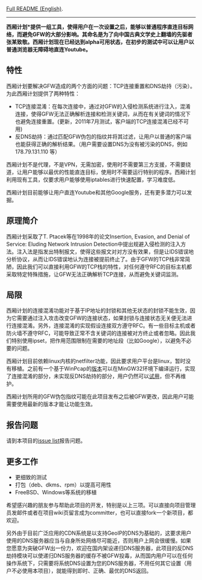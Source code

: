 <a href='https://scholarzhang.googlecode.com/svn/trunk/west-chamber/README.html'>Full README (English)</a>.

---

**西厢计划\*提供一组工具，使得用户在一次设置之后，能够以普通程序直连目标网络，而避免GFW的大部分影响。其命名是为了向中国古典文学史上翻墙的先驱者张某致敬。西厢计划现在已经达到alpha可用状态，在初步的测试中可以让用户以普通浏览器无障碍地直连Youtube。**

## 特性 ##
西厢计划要解决GFW造成的两个方面的问题：TCP连接重置和DNS劫持（污染）。为此西厢计划提供了两种特性：

  * TCP连接混淆：在每次连接中，通过对GFW的入侵检测系统进行注入，混淆连接，使得GFW无法正确解析连接和检测关键词，从而在有关键词的情况下也避免连接重置。(更新，2011年7月测试，客户端的TCP连接混淆已经不可用)
  * 反DNS劫持：通过匹配GFW伪包的指纹并将其过滤，让用户以普通的客户端也能获得正确的解析结果。（用户需要设置DNS为没有被污染的DNS，例如178.79.131.110 等）

西厢计划不是代理，不是VPN，无需加密，使用时不需要第三方支援，不需要绕道，让用户能够以最优的性能直连目标，使用时不需要运行特别的程序。西厢计划利用现有工具，仅要求用户能够使用iptables进行快速配置，学习难度低。

西厢计划目前能够让用户直连Youtube和其他Google服务，还有更多潜力可以发掘。

## 原理简介 ##
西厢计划采取了T. Ptacek等在1998年的论文Insertion, Evasion, and Denial of Service: Eluding Network Intrusion Detection中提出规避入侵检测的注入方法。注入法是指发出特制报文，使得这些报文对对方没有效果，但是让IDS错误地分析协议，从而让IDS错误地认为连接被提前终止了。由于GFW的TCP栈非常简陋，因此我们可以直接利用GFW的TCP栈的特性，对任何遵守RFC的目标主机都采取特定特殊措施，让GFW无法正确解析TCP连接，从而避免关键词监测。

## 局限 ##
西厢计划的连接混淆功能对于基于IP地址的封锁和其他无状态的封锁不能生效，因为它需要通过注入攻击改变GFW的连接状态，如果封锁与连接状态无关便无法进行连接混淆。另外，连接混淆的实现假设连接双方遵守RFC。有一些目标主机或者防火墙不遵守RFC，可能导致正常不含关键词的连接被对方终止或者忽略。因此我们特别使用ipset，把作用范围限制在需要的地址段（比如Google），以避免不必要的问题。

西厢计划目前依赖linux内核的netfilter功能，因此要求用户平台是linux，暂时没有移植。之前有一个基于WinPcap的[版本](http://code.google.com/p/scholarzhang/source/browse/branches/scholarzhang-0.3.2-mingw32)可以在MinGW32环境下编译运行，实现了连接混淆的部分，未实现反DNS劫持的部分，用户仍然可以[试用](http://scholarzhang.googlecode.com/files/scholarzhang-0.3.2-mingw32-alpha.zip)，但不再维护。

西厢计划所用的GFW伪包指纹可能在此项目发布之后被GFW更改，因此用户可能需要使用最新的版本才能让功能生效。

## 报告问题 ##
请到本项目的[issue list](http://code.google.com/p/scholarzhang/issues/list)报告问题。

## 更多工作 ##
  * 更细致的测试
  * 打包（deb、dkms、rpm）以提高可用性
  * FreeBSD、Windows等系统的移植

希望感兴趣的朋友参与帮助此项目的开发，特别是以上三项。可以直接向项目管理员发邮件或者在项目wiki页留言成为committer，也可以直接fork一个新项目，都欢迎。

另外由于目前广泛应用的CDN系统是以支持GeoIP的DNS为基础的，这要求用户使用的DNS服务器应当与自身所处网络尽可能近，否则用户上网会很缓慢。如果您愿意为突破GFW出一份力，欢迎在国内架设递归DNS服务器，此项目的反DNS劫持模块可以使递归DNS服务器的缓存不被GFW投毒，从而国内用户可以在任何操作系统下，只需要将系统DNS设置为您的DNS服务器，不用任何其它设置（用户不必使用本项目），就能得到即时、正确、最优的DNS返回。